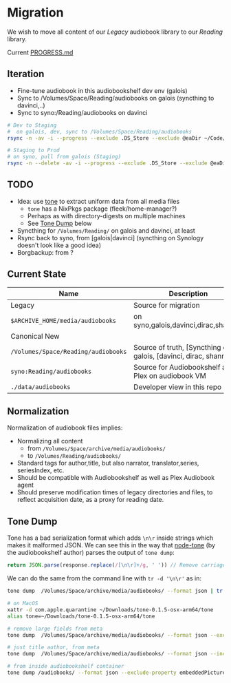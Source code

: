 # Migration

We wish to move all content of our _Legacy_ audiobook library to our _Reading_ library.

Current [PROGRESS.md](./PROGRESS.md)

## Iteration

- Fine-tune audiobook in this audiobookshelf dev env (galois)
- Sync to /Volumes/Space/Reading/audiobooks on galois (syncthing to davinci,..)
- Sync to syno:/Reading/audiobooks on davinci

```bash
# Dev to Staging
#  on galois, dev, sync to /Volumes/Space/Reading/audiobooks
rsync -n -av -i --progress --exclude .DS_Store --exclude @eaDir ~/Code/iMetrical/nx-audiobook/infra/audiobookshelf/data/audiobooks/ /Volumes/Space/Reading/audiobooks/

# Staging to Prod
# on syno, pull from galois (Staging)
rsync -n --delete -av -i --progress --exclude .DS_Store --exclude @eaDir galois.imetrical.com:/Volumes/Space/Reading/audiobooks/ /volume1/Reading/audiobooks/
```

## TODO

- Idea: use [tone](https://github.com/sandreas/tone) to extract uniform data from all media files
  - `tone` has a NixPkgs package (fleek/home-manager?)
  - Perhaps as with directory-digests on multiple machines
  - See [Tone Dump](#tone-dump) below
- Syncthing for `/Volumes/Reading/` on galois and davinci, at least
- Rsync back to syno, from [galois|davinci] (syncthing on Synology doesn't look like a good idea)
- Borgbackup: from ?

## Current State

| Name                                | Description                                                       |
| ----------------------------------- | ----------------------------------------------------------------- |
| Legacy                              | Source for migration                                              |
| `$ARCHIVE_HOME/media/audiobooks`    | on syno,galois,davinci,dirac,shannon                              |
| Canonical New                       |                                                                   |
| `/Volumes/Space/Reading/audiobooks` | Source of truth, [Syncthing on galois, [davinci, dirac, shannon]] |
| `syno:Reading/audiobooks`           | Source for Audiobookshelf and Plex on audiobook VM                |
| `./data/audiobooks`                 | Developer view in this repo                                       |

## Normalization

Normalization of audiobook files implies:

- Normalizing all content
  - from `/Volumes/Space/archive/media/audiobooks/`
  - to `/Volumes/Reading/audiobooks/`
- Standard tags for author,title, but also narrator, translator,series, seriesIndex, etc.
- Should be compatible with Audiobookshelf as well as Plex Audiobook agent
- Should preserve modification times of legacy directories and files, to reflect acquisition date, as a proxy for reading date.

## Tone Dump

Tone has a bad serialization format which adds `\n\r` inside strings which makes it malformed JSON.
We can see this in the way that [node-tone](https://github.com/advplyr/node-tone/) (by the audiobookshelf author) parses the output of `tone dump`:

```js
return JSON.parse(response.replace(/[\n\r]+/g, ' ')) // Remove carriage returns`
```

We can do the same from the command line with `tr -d '\n\r'` as in:

```bash
tone dump  /Volumes/Space/archive/media/audiobooks/ --format json | tr -d '\n\r' | jq
```

```bash
# on MacOS
xattr -d com.apple.quarantine ~/Downloads/tone-0.1.5-osx-arm64/tone
alias tone=~/Downloads/tone-0.1.5-osx-arm64/tone

# remove large fields from meta
tone dump  /Volumes/Space/archive/media/audiobooks/ --format json --exclude-property embeddedPictures --exclude-property comment --exclude-property description | tr -d '\n\r' | jq

# just title author, from meta
tone dump  /Volumes/Space/archive/media/audiobooks/ --format json --include-property title --include-property artist | tr -d '\n\r' | jq .meta

# from inside audiobookshelf container
tone dump /audiobooks/ --format json --exclude-property embeddedPictures --exclude-property comment --exclude-property description| tr -d '\n\r'| jq
```
